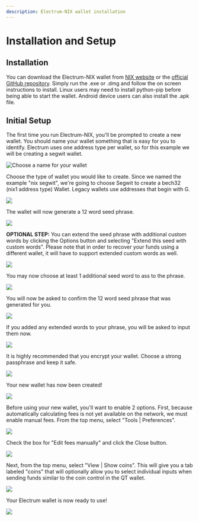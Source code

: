 ```yaml
---
description: Electrum-NIX wallet installation
---
```


# Installation and Setup

## Installation

You can download the Electrum-NIX wallet from [NIX website](https://nixplatform.io/wallet) or the [official GitHub repository](https://github.com/NixPlatform/electrum/releases/tag/4.0.9). Simply run the .exe or .dmg and follow the on screen instructions to install. Linux users may need to install python-pip before being able to start the wallet. Android device users can also install the .apk file.

## Initial Setup

The first time you run Electrum-NIX, you'll be prompted to create a new wallet. You should name your wallet something that is easy for you to identify. Electrum uses one address type per wallet, so for this example we will be creating a segwit wallet.

![Choose a name for your wallet](../../.gitbook/assets/e-create-wallet.png)

Choose the type of wallet you would like to create. Since we named the example "nix segwit", we're going to choose Segwit to create a bech32 \(nix1 address type\) Wallet. Legacy wallets use addresses that begin with G.

![](../../.gitbook/assets/e-choose-wallet-type.png)

The wallet will now generate a 12 word seed phrase.

![](../../.gitbook/assets/e-gen-seed-phrase.png)

**OPTIONAL STEP:** You can extend the seed phrase with additional custom words by clicking the Options button and selecting "Extend this seed with custom words". Please note that in order to recover your funds using a different wallet, it will have to support extended custom words as well.

![](../../.gitbook/assets/e-extend-seed-option.png)

You may now choose at least 1 additional seed word to ass to the phrase.

![](../../.gitbook/assets/e-choose-extended-words.png)

You will now be asked to confirm the 12 word seed phrase that was generated for you.

![](../../.gitbook/assets/e-confirm-seed.png)

If you added any extended words to your phrase, you will be asked to input them now.

![](../../.gitbook/assets/e-confirm-extended-words.png)

It is highly recommended that you encrypt your wallet. Choose a strong passphrase and keep it safe.

![](../../.gitbook/assets/e-setup-encryption.png)

Your new wallet has now been created!

![](../../.gitbook/assets/e-initial-wallet.png)

Before using your new wallet, you'll want to enable 2 options. First, because automatically calculating fees is not yet available on the network, we must enable manual fees. From the top menu, select "Tools \| Preferences".

![](../../.gitbook/assets/e-tools-preferences.png)

Check the box for "Edit fees manually" and click the Close button.

![](../../.gitbook/assets/e-edit-fees-manually.png)

Next, from the top menu, select "View \| Show coins". This will give you a tab labeled "coins" that will optionally allow you to select individual inputs when sending funds similar to the coin control in the QT wallet.

![](../../.gitbook/assets/e-show-coins.png)

Your Electrum wallet is now ready to use!

![](../../.gitbook/assets/e-ready-to-use.png)

